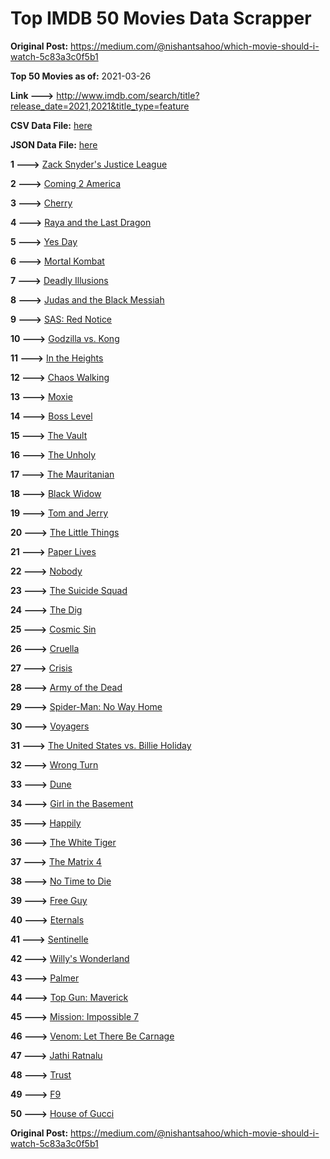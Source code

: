 # Top IMDB 50 Movies Data Scrapper

**Original Post:** https://medium.com/@nishantsahoo/which-movie-should-i-watch-5c83a3c0f5b1

**Top 50 Movies as of:** 2021-03-26

**Link --->** http://www.imdb.com/search/title?release_date=2021,2021&title_type=feature

**CSV Data File:** [here](/Data/data.csv)

**JSON Data File:** [here](/Data/data.json)

**1 --->** [Zack Snyder's Justice League](https://www.imdb.com/title/tt12361974/?ref_=adv_li_tt)

**2 --->** [Coming 2 America](https://www.imdb.com/title/tt6802400/?ref_=adv_li_tt)

**3 --->** [Cherry](https://www.imdb.com/title/tt9130508/?ref_=adv_li_tt)

**4 --->** [Raya and the Last Dragon](https://www.imdb.com/title/tt5109280/?ref_=adv_li_tt)

**5 --->** [Yes Day](https://www.imdb.com/title/tt8521876/?ref_=adv_li_tt)

**6 --->** [Mortal Kombat](https://www.imdb.com/title/tt0293429/?ref_=adv_li_tt)

**7 --->** [Deadly Illusions](https://www.imdb.com/title/tt7897330/?ref_=adv_li_tt)

**8 --->** [Judas and the Black Messiah](https://www.imdb.com/title/tt9784798/?ref_=adv_li_tt)

**9 --->** [SAS: Red Notice](https://www.imdb.com/title/tt4479380/?ref_=adv_li_tt)

**10 --->** [Godzilla vs. Kong](https://www.imdb.com/title/tt5034838/?ref_=adv_li_tt)

**11 --->** [In the Heights](https://www.imdb.com/title/tt1321510/?ref_=adv_li_tt)

**12 --->** [Chaos Walking](https://www.imdb.com/title/tt2076822/?ref_=adv_li_tt)

**13 --->** [Moxie](https://www.imdb.com/title/tt6432466/?ref_=adv_li_tt)

**14 --->** [Boss Level](https://www.imdb.com/title/tt7638348/?ref_=adv_li_tt)

**15 --->** [The Vault](https://www.imdb.com/title/tt9742794/?ref_=adv_li_tt)

**16 --->** [The Unholy](https://www.imdb.com/title/tt9419056/?ref_=adv_li_tt)

**17 --->** [The Mauritanian](https://www.imdb.com/title/tt4761112/?ref_=adv_li_tt)

**18 --->** [Black Widow](https://www.imdb.com/title/tt3480822/?ref_=adv_li_tt)

**19 --->** [Tom and Jerry](https://www.imdb.com/title/tt1361336/?ref_=adv_li_tt)

**20 --->** [The Little Things](https://www.imdb.com/title/tt10016180/?ref_=adv_li_tt)

**21 --->** [Paper Lives](https://www.imdb.com/title/tt13045890/?ref_=adv_li_tt)

**22 --->** [Nobody](https://www.imdb.com/title/tt7888964/?ref_=adv_li_tt)

**23 --->** [The Suicide Squad](https://www.imdb.com/title/tt6334354/?ref_=adv_li_tt)

**24 --->** [The Dig](https://www.imdb.com/title/tt3661210/?ref_=adv_li_tt)

**25 --->** [Cosmic Sin](https://www.imdb.com/title/tt11762434/?ref_=adv_li_tt)

**26 --->** [Cruella](https://www.imdb.com/title/tt3228774/?ref_=adv_li_tt)

**27 --->** [Crisis](https://www.imdb.com/title/tt9731682/?ref_=adv_li_tt)

**28 --->** [Army of the Dead](https://www.imdb.com/title/tt0993840/?ref_=adv_li_tt)

**29 --->** [Spider-Man: No Way Home](https://www.imdb.com/title/tt10872600/?ref_=adv_li_tt)

**30 --->** [Voyagers](https://www.imdb.com/title/tt9664108/?ref_=adv_li_tt)

**31 --->** [The United States vs. Billie Holiday](https://www.imdb.com/title/tt8521718/?ref_=adv_li_tt)

**32 --->** [Wrong Turn](https://www.imdb.com/title/tt9110170/?ref_=adv_li_tt)

**33 --->** [Dune](https://www.imdb.com/title/tt1160419/?ref_=adv_li_tt)

**34 --->** [Girl in the Basement](https://www.imdb.com/title/tt13269536/?ref_=adv_li_tt)

**35 --->** [Happily](https://www.imdb.com/title/tt9849004/?ref_=adv_li_tt)

**36 --->** [The White Tiger](https://www.imdb.com/title/tt6571548/?ref_=adv_li_tt)

**37 --->** [The Matrix 4](https://www.imdb.com/title/tt10838180/?ref_=adv_li_tt)

**38 --->** [No Time to Die](https://www.imdb.com/title/tt2382320/?ref_=adv_li_tt)

**39 --->** [Free Guy](https://www.imdb.com/title/tt6264654/?ref_=adv_li_tt)

**40 --->** [Eternals](https://www.imdb.com/title/tt9032400/?ref_=adv_li_tt)

**41 --->** [Sentinelle](https://www.imdb.com/title/tt11734264/?ref_=adv_li_tt)

**42 --->** [Willy's Wonderland](https://www.imdb.com/title/tt8114980/?ref_=adv_li_tt)

**43 --->** [Palmer](https://www.imdb.com/title/tt6857376/?ref_=adv_li_tt)

**44 --->** [Top Gun: Maverick](https://www.imdb.com/title/tt1745960/?ref_=adv_li_tt)

**45 --->** [Mission: Impossible 7](https://www.imdb.com/title/tt9603212/?ref_=adv_li_tt)

**46 --->** [Venom: Let There Be Carnage](https://www.imdb.com/title/tt7097896/?ref_=adv_li_tt)

**47 --->** [Jathi Ratnalu](https://www.imdb.com/title/tt11306376/?ref_=adv_li_tt)

**48 --->** [Trust](https://www.imdb.com/title/tt3986420/?ref_=adv_li_tt)

**49 --->** [F9](https://www.imdb.com/title/tt5433138/?ref_=adv_li_tt)

**50 --->** [House of Gucci](https://www.imdb.com/title/tt11214590/?ref_=adv_li_tt)

**Original Post:** https://medium.com/@nishantsahoo/which-movie-should-i-watch-5c83a3c0f5b1
